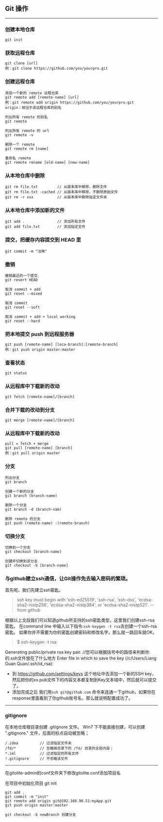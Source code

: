 ## Git 操作
---
### 创建本地仓库

    git init

### 获取远程仓库

    git clone [url]
    例：git clone https://github.com/you/yourpro.git

### 创建远程仓库

    添加一个新的 remote 远程仓库
    git remote add [remote-name] [url]
    例：git remote add origin https://github.com/you/yourpro.git
    origin：相当于该远程仓库的别名
    
    列出所有 remote 的别名
    git remote
    
    列出所有 remote 的 url
    git remote -v
    
    删除一个 remote
    git remote rm [name]
    
    重命名 remote
    git remote rename [old-name] [new-name]

### 从本地仓库中删除

    git rm file.txt         // 从版本库中移除，删除文件
    git rm file.txt -cached // 从版本库中移除，不删除原始文件
    git rm -r xxx           // 从版本库中删除指定文件夹

### 从本地仓库中添加新的文件

    git add .               // 添加所有文件
    git add file.txt        // 添加指定文件

### 提交，把缓存内容提交到 HEAD 里

    git commit -m "注释"

### 撤销

    撤销最近的一个提交.
    git revert HEAD

    取消 commit + add
    git reset --mixed

    取消 commit
    git reset --soft

    取消 commit + add + local working
    git reset --hard

### 把本地提交 push 到远程服务器

    git push [remote-name] [loca-branch]:[remote-branch]
    例：git push origin master:master

### 查看状态

    git status

### 从远程库中下载新的改动

    git fetch [remote-name]/[branch]

### 合并下载的改动到分支

    git merge [remote-name]/[branch]

### 从远程库中下载新的改动

    pull = fetch + merge
    git pull [remote-name] [branch]
    例：git pull origin master

### 分支

    列出分支
    git branch

    创建一个新的分支
    git branch (branch-name)

    删除一个分支
    git branch -d (branch-nam)

    删除 remote 的分支
    git push (remote-name) :(remote-branch)

### 切换分支

    切换到一个分支
    git checkout [branch-name]

    创建并切换到该分支
    git checkout -b [branch-name]

### 与github建立ssh通信，让Git操作免去输入密码的繁琐。
    
首先呢，我们先建立ssh密匙。
> ssh key must begin with 'ssh-ed25519', 'ssh-rsa', 'ssh-dss', 'ecdsa-sha2-nistp256', 'ecdsa-sha2-nistp384', or 'ecdsa-sha2-nistp521'.  -- from github

根据以上文段我们可以知道github所支持的ssh密匙类型，这里我们创建ssh-rsa密匙。
在command line 中输入以下指令:``ssh-keygen -t rsa``去创建一个ssh-rsa密匙。
如果你并不需要为你的密匙创建密码和修改名字，那么就一路回车就OK，

>$ ssh-keygen -t rsa

Generating public/private rsa key pair.
//您可以根据括号中的路径来判断你的.ssh文件放在了什么地方
Enter file in which to save the key (/c/Users/Liang Guan Quan/.ssh/id_rsa):

* 到 https://github.com/settings/keys 这个地址中去添加一个新的SSH key，然后把你的xx.pub文件下的内容文本都复制到Key文本域中，然后就可以提交了。
* 添加完成之后 我们用``ssh git@github.com`` 命令来连通一下github，如果你在response里面看到了你github账号名，那么就说明配置成功了。 
 
---

### gitignore

在本地仓库根目录创建 .gitignore 文件。
Win7 下不能直接创建，可以创建 ".gitignore." 文件，后面的标点自动被忽略；

    /.idea          // 过滤指定文件夹
    /fd/*           // 忽略根目录下的 /fd/ 目录的全部内容；
    *.iml           // 过滤指定的所有文件
    !.gitignore     // 不忽略该文件
    
---

在gitolite-admin的conf文件夹下修改gitolite.conf添加项目名

在项目中初始化项目 git init
```
git add .
git commit -m "init"
git remote add origin git@192.168.90.51:myApp.git
git push origin master:master

git checkout -b newBranch 创建分支
```